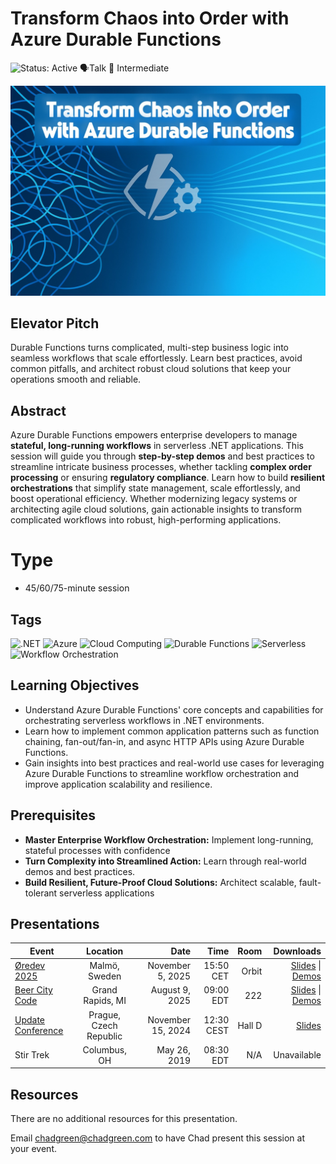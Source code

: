 # Transform Chaos into Order with Azure Durable Functions

![Status: Active](https://img.shields.io/badge/Status-Active-brightgreen) 🗣️Talk 🔵 Intermediate

![Transform Chaos into Order with Azure Durable Functions](thumbnail.jpg)

## Elevator Pitch

Durable Functions turns complicated, multi-step business logic into seamless workflows that scale effortlessly. Learn best practices, avoid common pitfalls, and architect robust cloud solutions that keep your operations smooth and reliable.

## Abstract
Azure Durable Functions empowers enterprise developers to manage **stateful, long-running workflows** in serverless .NET applications. This session will guide you through **step-by-step demos** and best practices to streamline intricate business processes, whether tackling **complex order processing** or ensuring **regulatory compliance**. Learn how to build **resilient orchestrations** that simplify state management, scale effortlessly, and boost operational efficiency. Whether modernizing legacy systems or architecting agile cloud solutions, gain actionable insights to transform complicated workflows into robust, high-performing applications.

# Type
- 45/60/75-minute session

## Tags
![.NET](https://img.shields.io/badge/Tag-.NET-blue) ![Azure](https://img.shields.io/badge/Tag-Azure-blue) ![Cloud Computing](https://img.shields.io/badge/Tag-Cloud%20Computing-blue) ![Durable Functions](https://img.shields.io/badge/Tag-Durable%20Functions-blue) ![Serverless](https://img.shields.io/badge/Tag-Serverless-blue) ![Workflow Orchestration](https://img.shields.io/badge/Tag-Workflow%20Orchestration-blue) 

## Learning Objectives
- Understand Azure Durable Functions' core concepts and capabilities for orchestrating serverless workflows in .NET environments.
- Learn how to implement common application patterns such as function chaining, fan-out/fan-in, and async HTTP APIs using Azure Durable Functions.
- Gain insights into best practices and real-world use cases for leveraging Azure Durable Functions to streamline workflow orchestration and improve application scalability and resilience.

## Prerequisites
- **Master Enterprise Workflow Orchestration:** Implement long-running, stateful processes with confidence
- **Turn Complexity into Streamlined Action:** Learn through real-world demos and best practices.
- **Build Resilient, Future-Proof Cloud Solutions:** Architect scalable, fault-tolerant serverless applications

## Presentations

| Event | Location | Date | Time | Room | Downloads |
|-------|:--------:|-----:|-----:|-----:|----------:|
| [Øredev 2025](https://oredev.org/) | Malmö, Sweden | November 5, 2025 | 15:50 CET | Orbit | [Slides](EventMaterials\TransformChaosIntoOrderWithAzureDurableFunctions-Øredev2025.pdf) \| [Demos](Demos\readme.md) |
| [Beer City Code](https://www.beercitycode.com/) | Grand Rapids, MI | August 9, 2025 | 09:00 EDT | 222 | [Slides](EventMaterials\TransformChaosIntoOrderWithAzureDurableFunctions-BeerCityCode2025.pdf) \| [Demos](Demos\readme.md) |
| [Update Conference](https://www.updateconference.net/en) | Prague, Czech Republic | November 15, 2024 | 12:30 CEST | Hall D | [Slides](./EventMaterials/ServerlessOrchestration-UpdateConf.pdf) |
| Stir Trek | Columbus, OH | May 26, 2019 | 08:30 EDT | N/A | Unavailable |

## Resources

There are no additional resources for this presentation.

Email [chadgreen@chadgreen.com](mailto:chadgreen@chadgreen.com?subject=Presentation%20Request:%20Serverless%20Orchestration) to have Chad present this session at your event.
